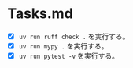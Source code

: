 # Tasks.md
- [x] `uv run ruff check .` を実行する。
- [x] `uv run mypy .` を実行する。
- [x] `uv run pytest -v` を実行する。
